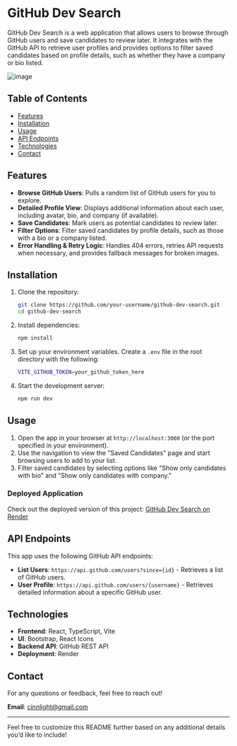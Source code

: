# GitHub Dev Search

GitHub Dev Search is a web application that allows users to browse through GitHub users and save candidates to review later. It integrates with the GitHub API to retrieve user profiles and provides options to filter saved candidates based on profile details, such as whether they have a company or bio listed.

![image](https://github.com/user-attachments/assets/2c14eb5f-0405-4d6c-8c8e-382e945b966c)


## Table of Contents
- [Features](#features)
- [Installation](#installation)
- [Usage](#usage)
- [API Endpoints](#api-endpoints)
- [Technologies](#technologies)
- [Contact](#contact)

## Features
- **Browse GitHub Users**: Pulls a random list of GitHub users for you to explore.
- **Detailed Profile View**: Displays additional information about each user, including avatar, bio, and company (if available).
- **Save Candidates**: Mark users as potential candidates to review later.
- **Filter Options**: Filter saved candidates by profile details, such as those with a bio or a company listed.
- **Error Handling & Retry Logic**: Handles 404 errors, retries API requests when necessary, and provides fallback messages for broken images.

## Installation

1. Clone the repository:
   ```bash
   git clone https://github.com/your-username/github-dev-search.git
   cd github-dev-search
   ```

2. Install dependencies:
   ```bash
   npm install
   ```

3. Set up your environment variables. Create a `.env` file in the root directory with the following:
   ```bash
   VITE_GITHUB_TOKEN=your_github_token_here
   ```

4. Start the development server:
   ```bash
   npm run dev
   ```

## Usage
1. Open the app in your browser at `http://localhost:3000` (or the port specified in your environment).
2. Use the navigation to view the "Saved Candidates" page and start browsing users to add to your list.
3. Filter saved candidates by selecting options like "Show only candidates with bio" and "Show only candidates with company."

### Deployed Application
Check out the deployed version of this project: [GitHub Dev Search on Render](https://github-dev-search.onrender.com)

## API Endpoints
This app uses the following GitHub API endpoints:
- **List Users**: `https://api.github.com/users?since={id}` - Retrieves a list of GitHub users.
- **User Profile**: `https://api.github.com/users/{username}` - Retrieves detailed information about a specific GitHub user.

## Technologies
- **Frontend**: React, TypeScript, Vite
- **UI**: Bootstrap, React Icons
- **Backend API**: GitHub REST API
- **Deployment**: Render

## Contact
For any questions or feedback, feel free to reach out!

**Email**: [cinnlight@gmail.com](mailto:cinnlight@gmail.com)

---

Feel free to customize this README further based on any additional details you’d like to include!
